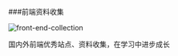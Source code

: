 ###前端资料收集

![front-end-collection](https://raw.githubusercontent.com/yunxiange/yunxiange.github.io/master/images/front-end-collection.png)

国内外前端优秀站点、资料收集，在学习中进步成长